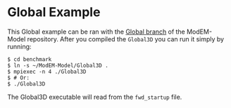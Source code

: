 Global Example
==============

This Global example can be ran with the [Global branch][global-branch] of the
ModEM-Model repository. After you compiled the `Global3D` you can run it simply
by running:

```
$ cd benchmark
$ ln -s ~/ModEM-Model/Global3D .
$ mpiexec -n 4 ./Global3D
$ # Or:
$ ./Global3D
```

The Global3D executable will read from the `fwd_startup` file.

[global-branch]: https://github.com/MiCurry/ModEM-Model/tree/global
